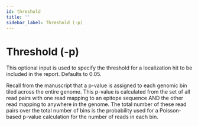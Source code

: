 ```yaml
---
id: threshold
title: ''
sidebar_label: Threshold (-p)
---
```


# Threshold (-p)

This optional input is used to specify the threshold for a localization hit to be included in the report. Defaults to 0.05.

Recall from the manuscript that a p-value is assigned to each genomic bin tiled across the entire genome. This p-value is calculated from the set of all read pairs with one read mapping to an epitope sequence AND the other read mapping to anywhere in the genome. The total number of these read pairs over the total number of bins is the probability used for a Poisson-based p-value calculation for the number of reads in each bin.

